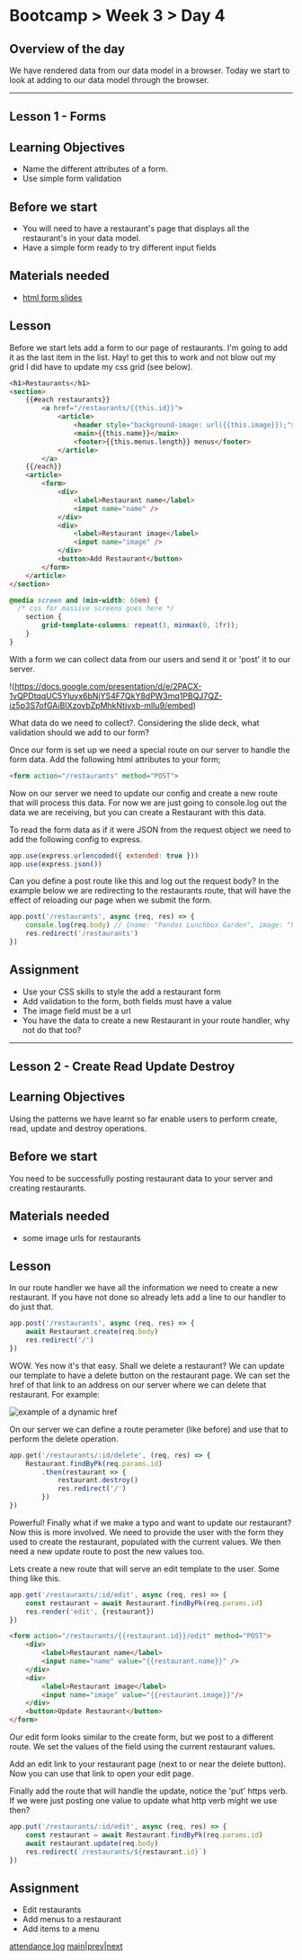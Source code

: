 # Bootcamp > Week 3 > Day 4

## Overview of the day

We have rendered data from our data model in a browser. Today we start to look at adding to our data model through the browser.

----

## Lesson 1 - Forms

## Learning Objectives

* Name the different attributes of a form.
* Use simple form validation

## Before we start

* You will need to have a restaurant's page that displays all the restaurant's in your data model.
* Have a simple form ready to try different input fields

## Materials needed

* [html form slides](https://docs.google.com/presentation/d/e/2PACX-1vQPDtqqUC5Yluyx6bNjYS4F7QkY8dPW3mq1PBQJ7QZ-iz5p3S7ofGAiBIXzovbZpMhkNtjvxb-mlIu9/)

## Lesson

Before we start lets add a form to our page of restaurants. I'm going to add it as the last item in the list. Hay! to get this to work and not blow out my grid I did have to update my css grid (see below).

```html
<h1>Restaurants</h1>
<section>
    {{#each restaurants}}
        <a href="/restaurants/{{this.id}}">
            <article>
                <header style="background-image: url({{this.image}});"></header>
                <main>{{this.name}}</main>
                <footer>{{this.menus.length}} menus</footer>
            </article>
        </a>
    {{/each}}
    <article>
        <form>
            <div>
                <label>Restaurant name</label>
                <input name="name" />
            </div>
            <div>
                <label>Restaurant image</label>
                <input name="image" />
            </div>
            <button>Add Restaurant</button>
        </form>
    </article>
</section>
```
```css
@media screen and (min-width: 60em) {
  /* css for massive screens goes here */
    section {
        grid-template-columns: repeat(3, minmax(0, 1fr));
    }
}
```
With a form we can collect data from our users and send it or 'post' it to our server. 

!(https://docs.google.com/presentation/d/e/2PACX-1vQPDtqqUC5Yluyx6bNjYS4F7QkY8dPW3mq1PBQJ7QZ-iz5p3S7ofGAiBIXzovbZpMhkNtjvxb-mlIu9/embed)

What data do we need to collect?. Considering the slide deck, what validation should we add to our form?

Once our form is set up we need a special route on our server to handle the form data. Add the following html attributes to your form;

```html
<form action="/restaurants" method="POST">
```

Now on our server we need to update our config and create a new route that will process this data. For now we are just going to console.log out the data we are receiving, but you can create a Restaurant with this data.

To read the form data as if it were JSON from the request object we need to add the following config to express.

```javascript
app.use(express.urlencoded({ extended: true }))
app.use(express.json())
```
Can you define a post route like this and log out the request body? In the example below we are redirecting to the restaurants route, that will have the effect of reloading our page when we submit the form.

```javascript
app.post('/restaurants', async (req, res) => {
    console.log(req.body) // {name: "Pandas Lunchbox Garden", image: "https://pandas.org/pack-shot.jpg"}
    res.redirect('/restaurants')
})
```

## Assignment

* Use your CSS skills to style the add a restaurant form
* Add validation to the form, both fields must have a value
* The image field must be a url
* You have the data to create a new Restaurant in your route handler, why not do that too?

----

## Lesson 2 - Create Read Update Destroy

## Learning Objectives

Using the patterns we have learnt so far enable users to perform create, read, update and destroy operations.

## Before we start

You need to be successfully posting restaurant data to your server and creating restaurants.

## Materials needed

* some image urls for restaurants

## Lesson

In our route handler we have all the information we need to create a new restaurant. If you have not done so already lets add a line to our handler to do just that.

```javascript
app.post('/restaurants', async (req, res) => {
    await Restaurant.create(req.body)
    res.redirect('/')
})
```
WOW. Yes now it's that easy. Shall we delete a restaurant? We can update our template to have a delete button on the restaurant page. We can set the href of that link to an address on our server where we can delete that restaurant. For example:

![example of a dynamic href](https://user-images.githubusercontent.com/4499581/95022824-5dd14900-0671-11eb-9cb3-2d9caa3cbb30.jpg)

On our server we can define a route perameter (like before) and use that to perform the delete operation.

```javascript
app.get('/restaurants/:id/delete', (req, res) => {
    Restaurant.findByPk(req.params.id)
        .then(restaurant => {
            restaurant.destroy()
            res.redirect('/')
        })
})
```
Powerful! Finally what if we make a typo and want to update our restaurant? Now this is more involved. We need to provide the user with the form they used to create the restaurant, populated with the current values. We then need a new update route to post the new values too.

Lets create a new route that will serve an edit template to the user. Some thing like this.

```javascript
app.get('/restaurants/:id/edit', async (req, res) => {
    const restaurant = await Restaurant.findByPk(req.params.id)
    res.render('edit', {restaurant})
})
```
```html
<form action="/restaurants/{{restaurant.id}}/edit" method="POST">
    <div>
        <label>Restaurant name</label>
        <input name="name" value="{{restaurant.name}}" />
    </div>
    <div>
        <label>Restaurant image</label>
        <input name="image" value="{{restaurant.image}}"/>
    </div>
    <button>Update Restaurant</button>
</form>
```
Our edit form looks similar to the create form, but we post to a different route. We set the values of the field using the current restaurant values.

Add an edit link to your restaurant page (next to or near the delete button). Now you can use that link to open your edit page.

Finally add the route that will handle the update, notice the 'put' https verb. If we were just posting one value to update what http verb might we use then?

```javascript
app.put('/restaurants/:id/edit', async (req, res) => {
    const restaurant = await Restaurant.findByPk(req.params.id)
    await restaurant.update(req.body)
    res.redirect(`/restaurants/${restaurant.id}`)
})
```

## Assignment

* Edit restaurants
* Add menus to a restaurant
* Add items to a menu

[attendance log](https://applied.whitehat.org.uk/mod/questionnaire/complete.php?id=6702)
[main](/swe)|[prev](/swe/bootcamp/wk3/day3.html)|[next](/swe/bootcamp/wk3/day5.html)
